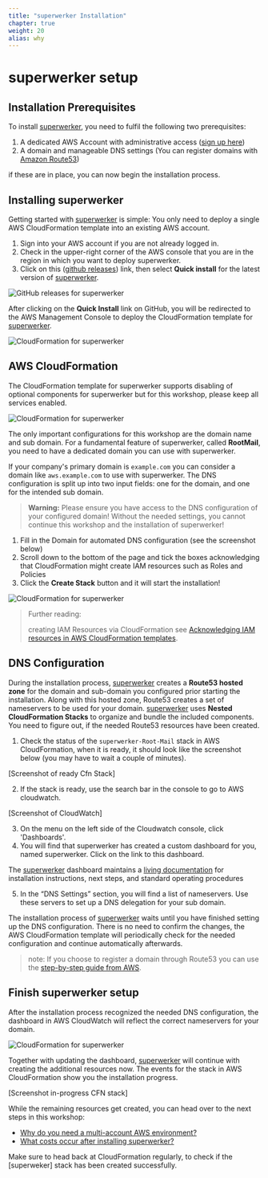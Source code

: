 ```yaml
---
title: "superwerker Installation"
chapter: true
weight: 20
alias: why
---
```


# superwerker setup

## Installation Prerequisites

To install [superwerker], you need to fulfil the following two prerequisites:

1. A dedicated AWS Account with administrative access ([sign up here](https://portal.aws.amazon.com/billing/signup))
1. A domain and manageable DNS settings (You can register domains with [Amazon Route53](https://docs.aws.amazon.com/Route53/latest/DeveloperGuide/domain-register.html))

if these are in place, you can now begin the installation process.

## Installing superwerker

Getting started with [superwerker] is simple: You only need to deploy a single AWS CloudFormation template into an existing AWS account.

1. Sign into your AWS account if you are not already logged in.
1. Check in the upper-right corner of the AWS console that you are in the region in which you want to deploy superwerker.
1. Click on this ([github releases](https://github.com/superwerker/superwerker/releases)) link, then select **Quick install** for the latest version of [superwerker].

![GitHub releases for superwerker](/screenshots/installation/github-releases.png)

After clicking on the **Quick Install** link on GitHub, you will be redirected to the AWS Management Console to deploy the CloudFormation template for [superwerker].

![CloudFormation for superwerker](/screenshots/installation/cloudformation-start.png)

## AWS CloudFormation

The CloudFormation template for superwerker supports disabling of optional components for superwerker but for this workshop, please keep all services enabled.

![CloudFormation for superwerker](/screenshots/installation/domain-empty.png)

The only important configurations for this workshop are the domain name and sub domain. For a fundamental feature of superwerker, called **RootMail**, you need to have a dedicated domain you can use with superwerker.

If your company's primary domain is `example.com` you can consider a domain like `aws.example.com` to use with superwerker. The DNS configuration is split up into two input fields: one for the domain, and one for the intended sub domain.
> **Warning:** Please ensure you have access to the DNS configuration of your configured domain! Without the needed settings, you cannot continue this workshop and the installation of superwerker!

1. Fill in the Domain for automated DNS configuration (see the screenshot below)
1. Scroll down to the bottom of the page and tick the boxes acknowledging that CloudFormation might create IAM resources such as Roles and Policies
1. Click the **Create Stack** button and it will start the installation!

![CloudFormation for superwerker](/screenshots/installation/domain-filled.png)

> Further reading:
>
> creating IAM Resources via CloudFormation see [Acknowledging IAM resources in AWS CloudFormation templates](https://docs.aws.amazon.com/AWSCloudFormation/latest/UserGuide/using-iam-template.html#using-iam-capabilities).

## DNS Configuration

During the installation process, [superwerker] creates a **Route53 hosted zone** for the domain and sub-domain you configured prior starting the installation. Along with this hosted zone, Route53 creates a set of nameservers to be used for your domain.
[superwerker] uses **Nested CloudFormation Stacks** to organize and bundle the included components. You need to figure out, if the needed Route53 resources have been created.

1. Check the status of the `superwerker-Root-Mail` stack in AWS CloudFormation, when it is ready, it should look like the screenshot below (you may have to wait a couple of minutes).

[Screenshot of ready Cfn Stack]

2. If the stack is ready, use the search bar in the console to go to AWS cloudwatch.

[Screenshot of CloudWatch]

3. On the menu on the left side of the Cloudwatch console, click 'Dashboards'. 
4. You will find that superwerker has created a custom dashboard for you, named superwerker. Click on the link to this dashboard.

The [superwerker] dashboard maintains a [living documentation] for installation instructions, next steps, and standard operating procedures

5. In the “DNS Settings” section, you will find a list of nameservers. Use these servers to set up a DNS delegation for your sub domain.

The installation process of [superwerker] waits until you have finished setting up the DNS configuration. There is no need to confirm the changes, the AWS CloudFormation template will periodically check for the needed configuration and continue automatically afterwards.

> note: If you choose to register a domain through Route53 you can use the [step-by-step guide from AWS](https://docs.aws.amazon.com/Route53/latest/DeveloperGuide/dns-routing-traffic-for-subdomains.html#dns-routing-traffic-for-subdomains-new-hosted-zone).

## Finish superwerker setup

After the installation process recognized the needed DNS configuration, the dashboard in AWS CloudWatch will reflect the correct nameservers for your domain.

![CloudFormation for superwerker](/screenshots/installation/dashboard-done.png)

Together with updating the dashboard, [superwerker] will continue with creating the additional resources now. The events for the stack in AWS CloudFormation show you the installation progress.

[Screenshot in-progress CFN stack]

While the remaining resources get created, you can head over to the next steps in this workshop:

- [Why do you need a multi-account AWS environment?](/03_why.html)
- [What costs occur after installing superwerker?](/04_costs.html)

Make sure to head back at CloudFormation regularly, to check if the [superweker] stack has been created successfully.

[superwerker repository on github]: https://github.com/superwerker/superwerker
[github releases]: https://github.com/superwerker/superwerker/releases
[superwerker]: https://superwerker.cloud
[living documentation]: https://console.aws.amazon.com/cloudwatch/home#dashboards:name=superwerker
